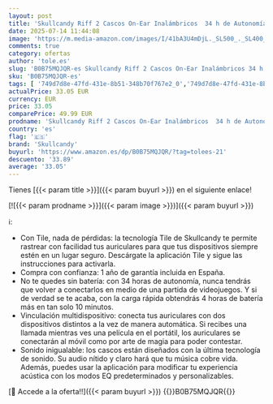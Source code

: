 ```yaml
---
layout: post
title: 'Skullcandy Riff 2 Cascos On-Ear Inalámbricos  34 h de Autonomía  Micrófono  Compatibles con iPhone Android y Dispositivos Bluetooth - Negro'
date: 2025-07-14 11:44:08
image: 'https://m.media-amazon.com/images/I/41bA3U4mDjL._SL500_._SL400_.jpg'
comments: true
category: ofertas
author: 'tole.es'
slug: 'B0B75MQJQR-es Skullcandy Riff 2 Cascos On-Ear Inalámbricos 34 h de...'
sku: 'B0B75MQJQR-es'
tags: [ '749d7d8e-47fd-431e-8b51-348b70f767e2_0','749d7d8e-47fd-431e-8b51-348b70f767e2_101','749d7d8e-47fd-431e-8b51-348b70f767e2_4701','749d7d8e-47fd-431e-8b51-348b70f767e2_8501','749d7d8e-47fd-431e-8b51-348b70f767e2_9101','Arborist Merchandising Root','Audio & Sound','Auriculares circumaurales','Auriculares para equipo de audio','Auriculares y accesorios','CML-Tech','Electrónica','Los favoritos de nuestros clientes: Electrónica','Self Service','Special Features Stores','Tech all','Top Brands Headphones Selection','Top brands in Electronics','iphone','skullcandy','🇪🇸', ]
actualPrice: 33.05 EUR
currency: EUR
price: 33.05
comparePrice: 49.99 EUR
prodname: 'Skullcandy Riff 2 Cascos On-Ear Inalámbricos  34 h de Autonomía  Micrófono  Compatibles con iPhone Android y Dispositivos Bluetooth - Negro'
country: 'es'
flag: '🇪🇸'
brand: 'Skullcandy'
buyurl: 'https://www.amazon.es/dp/B0B75MQJQR/?tag=tolees-21'
descuento: '33.89'
average: '33.05'
---
```


Tienes [{{< param title >}}]({{< param buyurl >}}) en el siguiente enlace!

[![{{< param prodname >}}]({{< param image >}})]({{< param buyurl >}})

ℹ️:

- Con Tile, nada de pérdidas: la tecnología Tile de Skullcandy te permite rastrear con facilidad tus auriculares para que tus dispositivos siempre estén en un lugar seguro. Descárgate la aplicación Tile y sigue las instrucciones para activarla.
- Compra con confianza: 1 año de garantía incluida en España.
- No te quedes sin batería: con 34 horas de autonomía, nunca tendrás que volver a conectarlos en medio de una partida de videojuegos. Y si de verdad se te acaba, con la carga rápida obtendrás 4 horas de batería más en tan solo 10 minutos.
- Vinculación multidispositivo: conecta tus auriculares con dos dispositivos distintos a la vez de manera automática. Si recibes una llamada mientras ves una película en el portátil, los auriculares se conectarán al móvil como por arte de magia para poder contestar.
- Sonido inigualable: los cascos están diseñados con la última tecnología de sonido. Su audio nítido y claro hará que tu música cobre vida. Además, puedes usar la aplicación para modificar tu experiencia acústica con los modos EQ predeterminados y personalizables.

[🛒 Accede a la oferta!!]({{< param buyurl >}})
{{<world>}}B0B75MQJQR{{</world>}}
